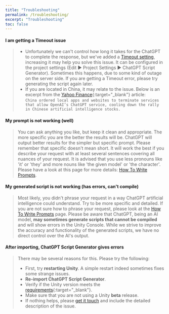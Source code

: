 ```yaml
---
title: "Troubleshooting"
permalink: /troubleshooting/
excerpt: "Troubleshooting"
toc: false
---
```


#### I am getting a **Timeout** issue
> - Unfortunately we can't control how long it takes for the ChatGPT to complete the response, but we've added a [Timeout setting](/getting-started/#timeout), increasing it may help you solve this issue. It can be configured in the project settings (Edit ▶︎ Project Settings ▶︎ ChatGPT Script Generator). Sometimes this happens, due to some kind of outage on the server side. If you are getting a Timeout error, please try generating the script again later.
> - If you are located in China, it may relate to the issue. Below is an excerpt from the [Yahoo Finance](https://finance.yahoo.com/news/chinas-ban-openais-chatgpt-likely-135040587.html){:target="_blank"} article:  
`China ordered local apps and websites to terminate services that allow OpenAI’s ChatGPT service, cooling down the rally in Chinese artificial intelligence stocks.`

#### My prompt is not working (well)
> You can ask anything you like, but keep it clean and appropriate. The more specific you are the better the results will be. ChatGPT will output better results for the simpler but specific prompt. Please remember that specific doesn't mean short. It will work the best if you describe your request with at least several sentences covering all nuances of your request. It is advised that you use less pronouns like 'it' or 'they' and more nouns like 'the given model' or 'the character'. Please have a look at this page for more details: [How To Write Prompts](/how-to-write-prompts/).

#### My generated script is not working (has errors, can't compile)
> Most likely, you didn't phrase your request in a way ChatGPT artificial intelligence could understand. Try to be more specific and detailed. If you are not sure how to phrase your request, please look at the [How To Write Prompts](/how-to-write-prompts) page. Please be aware that ChatGPT, being an AI model, **may sometimes generate scripts that cannot be compiled** and will show errors in the Unity Console. While we strive to improve the accuracy and functionality of the generated scripts, we have no direct control over the AI's output.

#### After importing, ChatGPT Script Generator gives errors
> There may be several reasons for this. Please try the following:
> - First, try **restarting Unity**. A simple restart indeed sometimes fixes some strange issues.
> - **Re-import ChatGPT Script Generator**.
> - Verify if the Unity version meets the [requirements](https://assetstore.unity.com/packages/tools/ai/chatgpt-script-generator-250892){:target="_blank"}.
> - Make sure that you are not using a Unity **beta** release.
> - If nothing helps, please [get it touch](/contact-details/) and include the detailed description of the issue.

